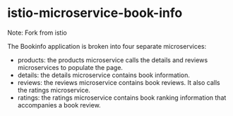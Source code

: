 # istio-microservice-book-info
Note: Fork from istio

The Bookinfo application is broken into four separate microservices:
+ products: the products microservice calls the details and reviews microservices to populate the page.
+ details: the details microservice contains book information.
+ reviews: the reviews microservice contains book reviews. It also calls the ratings microservice.
+ ratings: the ratings microservice contains book ranking information that accompanies a book review.